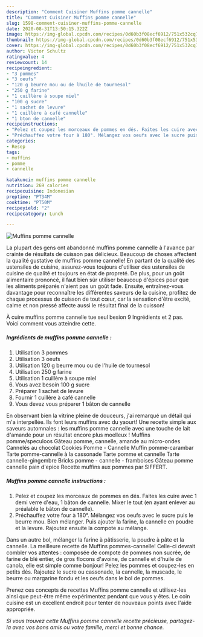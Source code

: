 ```yaml
---
description: "Comment Cuisiner Muffins pomme cannelle"
title: "Comment Cuisiner Muffins pomme cannelle"
slug: 1598-comment-cuisiner-muffins-pomme-cannelle
date: 2020-08-31T13:50:15.322Z
image: https://img-global.cpcdn.com/recipes/0d60b3f08ecf6912/751x532cq70/muffins-pomme-cannelle-photo-principale-de-la-recette.jpg
thumbnail: https://img-global.cpcdn.com/recipes/0d60b3f08ecf6912/751x532cq70/muffins-pomme-cannelle-photo-principale-de-la-recette.jpg
cover: https://img-global.cpcdn.com/recipes/0d60b3f08ecf6912/751x532cq70/muffins-pomme-cannelle-photo-principale-de-la-recette.jpg
author: Victor Schultz
ratingvalue: 4
reviewcount: 14
recipeingredient:
- "3 pommes"
- "3 oeufs"
- "120 g beurre mou ou de lhuile de tournesol"
- "250 g farine"
- "1 cuillère à soupe miel"
- "100 g sucre"
- "1 sachet de levure"
- "1 cuillère à café cannelle"
- "1 bton de cannelle"
recipeinstructions:
- "Pelez et coupez les morceaux de pommes en dés. Faites les cuire avec 1 demi verre d&#39;eau, 1 bâton de cannelle. Mixer le tout (en ayant enlever au préalable le bâton de cannelle)."
- "Préchauffez votre four à 180°. Mélangez vos oeufs avec le sucre puis le beurre mou. Bien mélanger. Puis ajouter la farine, la cannelle en poudre et la levure. Rajoutez ensuite la compote au mélange."
categories:
- Resep
tags:
- muffins
- pomme
- cannelle

katakunci: muffins pomme cannelle 
nutrition: 269 calories
recipecuisine: Indonesian
preptime: "PT34M"
cooktime: "PT50M"
recipeyield: "2"
recipecategory: Lunch

---
```



![Muffins pomme cannelle](https://img-global.cpcdn.com/recipes/0d60b3f08ecf6912/751x532cq70/muffins-pomme-cannelle-photo-principale-de-la-recette.jpg)

La plupart des gens ont abandonné muffins pomme cannelle à l'avance par crainte de résultats de cuisson pas délicieux. Beaucoup de choses affectent la qualité gustative de muffins pomme cannelle! En partant de la qualité des ustensiles de cuisine, assurez-vous toujours d'utiliser des ustensiles de cuisine de qualité et toujours en état de propreté. De plus, pour un goût alimentaire prononcé, il faut bien sûr utiliser beaucoup d'épices pour que les aliments préparés n'aient pas un goût fade. Ensuite, entraînez-vous davantage pour reconnaître les différentes saveurs de la cuisine, profitez de chaque processus de cuisson de tout cœur, car la sensation d'être excité, calme et non pressé affecte aussi le résultat final de la cuisson!

<!--inarticleads1-->

À cuire muffins pomme cannelle tue seul besion 9 Ingrédients et 2 pas. Voici comment vous atteindre cette.

##### Ingrédients de muffins pomme cannelle :

1. Utilisation 3 pommes
1. Utilisation 3 oeufs
1. Utilisation 120 g beurre mou ou de l&#39;huile de tournesol
1. Utilisation 250 g farine
1. Utilisation 1 cuillère à soupe miel
1. Vous avez besoin 100 g sucre
1. Préparer 1 sachet de levure
1. Fournir 1 cuillère à café cannelle
1. Vous devez vous préparer 1 bâton de cannelle


En observant bien la vitrine pleine de douceurs, j&#39;ai remarqué un détail qui m&#39;a interpellée. Ils font leurs muffins avec du yaourt! Une recette simple aux saveurs automnales : les muffins pomme cannelle avec une touche de lait d&#39;amande pour un résultat encore plus moelleux ! Muffins pomme/speculoos Gâteau pomme, cannelle, amande au micro-ondes Cannelés au chocolat Cookies Pomme - Cannelle Muffin pomme-carambar Tarte pomme-cannelle à la cassonade Tarte pomme et cannelle Tarte cannelle-gingembre Bricks pomme - cannelle - framboises Gâteau pomme cannelle pain d&#39;epice Recette muffins aux pommes par SIFFERT. 

<!--inarticleads2-->

##### Muffins pomme cannelle instructions :

1. Pelez et coupez les morceaux de pommes en dés. Faites les cuire avec 1 demi verre d&#39;eau, 1 bâton de cannelle. Mixer le tout (en ayant enlever au préalable le bâton de cannelle).
1. Préchauffez votre four à 180°. Mélangez vos oeufs avec le sucre puis le beurre mou. Bien mélanger. Puis ajouter la farine, la cannelle en poudre et la levure. Rajoutez ensuite la compote au mélange.


Dans un autre bol, mélanger la farine à pâtisserie, la poudre à pâte et la cannelle. La meilleure recette de Muffins pommes-cannelle! Celle-ci devrait combler vos attentes : composée de compote de pommes non sucrée, de farine de blé entier, de gros flocons d&#39;avoine, de cannelle et d&#39;huile de canola, elle est simple comme bonjour! Pelez les pommes et coupez-les en petits dés. Rajoutez le sucre ou cassonade, la cannelle, la muscade, le beurre ou margarine fondu et les oeufs dans le bol de pommes. 

<!--inarticleads1-->

<p>
Prenez ces concepts de recettes Muffins pomme cannelle et utilisez-les ainsi que peut-être même expérimentez pendant que vous y êtes. Le coin cuisine est un excellent endroit pour tenter de nouveaux points avec l'aide appropriée.
</p>

<p>
<i>Si vous trouvez cette Muffins pomme cannelle recette précieuse, partagez-la avec vos bons amis ou votre famille, merci et bonne chance.</i>
</p>
